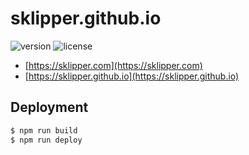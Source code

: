 # sklipper.github.io

![version](https://img.shields.io/badge/version-0.1.3-teal.svg)
![license](https://img.shields.io/badge/license-MIT-blue.svg)

- [https://sklipper.com](https://sklipper.com)
- [https://sklipper.github.io](https://sklipper.github.io)

## Deployment

```bash
$ npm run build
$ npm run deploy
```